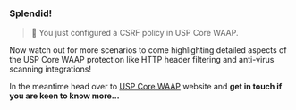 ### Splendid!

> &#127937; You just configured a CSRF policy in USP Core WAAP.

Now watch out for more scenarios to come highlighting detailed aspects of the USP Core WAAP protection like HTTP header filtering  and anti-virus scanning integrations!

In the meantime head over to [USP Core WAAP](https://www.united-security-providers.ch/technology/application-security/web-application-api-protection-waap/) website and **get in touch if you are keen to know more...**
